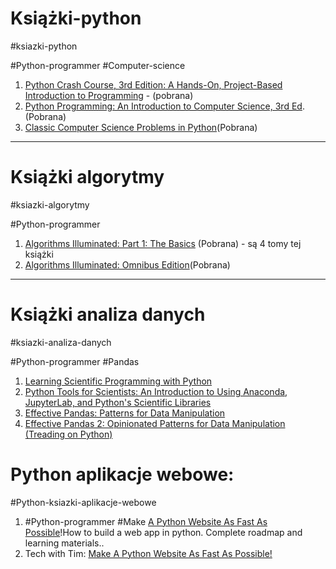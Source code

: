 
# Książki-python
#ksiazki-python

#Python-programmer #Computer-science 
1. [Python Crash Course, 3rd Edition: A Hands-On, Project-Based Introduction to Programming](https://www.amazon.com/Python-Crash-Course-Eric-Matthes/dp/1718502702?crid=FBM43IWR6ZG1&keywords=python+crash+course&qid=1706732782&sprefix=python+crash,aps,157&sr=8-1&linkCode=sl1&tag=flickthrough-20&linkId=d5bc6efe572fb63428b9c5aa961dbf6f&language=en_US&ref_=as_li_ss_tl) - (pobrana)
2. [Python Programming: An Introduction to Computer Science, 3rd Ed](https://www.amazon.com/Python-Programming-Introduction-Computer-Science/dp/1590282752?crid=1XRIY7S8FVKK2&keywords=john+zelle+python+programming+3rd&qid=1706732837&sprefix=python+programming+john+zelle,aps,171&sr=8-1&linkCode=sl1&tag=flickthrough-20&linkId=97405e5604375d8050dc07db54834f25&language=en_US&ref_=as_li_ss_tl). (Pobrana)
3. [Classic Computer Science Problems in Python](https://www.amazon.com/Classic-Computer-Science-Problems-Python/dp/1617295981/ref=sr_1_1?crid=1GOJ9EVG6XTHB&dib=eyJ2IjoiMSJ9.j8OeJwjB34ZF_MdONGUWNd6ZO39ilCaImEoetaYJfBgEccrikurkRb-MEaWT5U6PcjJ6gas0bhhMzFeq2U4VYhJ8S3gS8qAmZ4U51N4Pd6MNiGZT7PqfK8nooYfoc4UYhstei4_91YbZOb2EYKjvDknYrnjZSLoRzGOJesHkAPx3sZkq-wOzJW3v2TBT0v0a.2PDefvOkIrUUlVcK5d6b9JoxzsvwDJR0joSF3duXREE&dib_tag=se&keywords=classic+computer+science+problems+in+python&qid=1724688425&sprefix=classic+computer+s%2Caps%2C172&sr=8-1)(Pobrana)


---

# Książki algorytmy
#ksiazki-algorytmy

#Python-programmer 
1. [Algorithms Illuminated: Part 1: The Basics](https://www.amazon.com/Algorithms-Illuminated-Part-1-Basics/dp/0999282905/ref=sr_1_4?crid=3HGYOP36ZDK3C&dib=eyJ2IjoiMSJ9.A8NCqXTwuUAAYF0KJUowTVebIQB91RcZkF__67dz89Th9QsSkKa_abKqXftzdzEu6YF4DDluvzFDZCxV2gj3Wom1ZYW8j8Y0j9Ac1KyH30IahiKYq8jIbHg2hp1u00HpF4DHfPRMTqVbyvQw-eXNJZxmkkz0tdGYqKwPovB3xlQWihwrL_kybQjWQXsCNm-3UyFsSquzbODyKnTOQjDwGrmBUY_gmgP4RlaNUkBuByA.pamIrHqBYYu1aOyNIP4awUtxpNZhVV2ZLnAF5Py2Xlc&dib_tag=se&keywords=algorithms+illuminated&qid=1724596857&sprefix=algorithms+illumin%2Caps%2C170&sr=8-4) (Pobrana) - są 4 tomy tej książki
2.  [Algorithms Illuminated: Omnibus Edition](https://www.amazon.com/Algorithms-Illuminated-Omnibus-Tim-Roughgarden/dp/0999282980/ref=sr_1_1?crid=3HGYOP36ZDK3C&dib=eyJ2IjoiMSJ9.A8NCqXTwuUAAYF0KJUowTVebIQB91RcZkF__67dz89Th9QsSkKa_abKqXftzdzEu6YF4DDluvzFDZCxV2gj3Wom1ZYW8j8Y0j9Ac1KyH30IahiKYq8jIbHg2hp1u00HpF4DHfPRMTqVbyvQw-eXNJZxmkkz0tdGYqKwPovB3xlQWihwrL_kybQjWQXsCNm-3UyFsSquzbODyKnTOQjDwGrmBUY_gmgP4RlaNUkBuByA.pamIrHqBYYu1aOyNIP4awUtxpNZhVV2ZLnAF5Py2Xlc&dib_tag=se&keywords=algorithms+illuminated&qid=1724596857&sprefix=algorithms+illumin%2Caps%2C170&sr=8-1)(Pobrana)


---

# Książki analiza danych 
#ksiazki-analiza-danych

#Python-programmer #Pandas
1.  [Learning Scientific Programming with Python](https://www.amazon.com/Learning-Scientific-Programming-Python-Christian/dp/1108745911/ref=sr_1_1?crid=7G2I7NWEOT8T&dib=eyJ2IjoiMSJ9.FnvJd2bSwsALntVNWcdiHgh-gF0QlseufHcC3DorsAmK07sQA9AbkfSxKVdEKfEKIFkzXjp6GAJKyU1bMqkPl0WJIHVGcZM3SCEdYTPWQA9KDW84CngpnQxpuMHHb3C7M_FFlzL_dE2wkwvJsOIH0a0slXJgR6DB7Cu2WcUw6xqc3oiLjmhopPgnsBbvfcbK32GxWsPXD3dUi-ZF0Irl73GUSmcA_Pj5wDE5BAU41ps.Fw-BbZN2JmFuqIYO0ipcc1aMO3sNPBmddd2nKsaMHJI&dib_tag=se&keywords=learning+scientific+programming+with+python&qid=1724597013&sprefix=learning+scien%2Caps%2C168&sr=8-1)
2. [Python Tools for Scientists: An Introduction to Using Anaconda, JupyterLab, and Python's Scientific Libraries](https://www.amazon.com/Python-Tools-Scientists-Introduction-JupyterLab/dp/1718502664/ref=sr_1_1?crid=NGJE47T0YN87&dib=eyJ2IjoiMSJ9.iWqgTGQ2RCwrLJqLmKRUhsUxCh3SCbfxisr-7Kpfmp93LGtvc-uczgPj-O4_w2FLZRAq_6mRS-vhjkmXrMKcLD-v-kVE56GozDKfaofbZCxxJLGugc5GSjuyOthuHQbF9OiLveih1uOL8i_hTuRO0dWpECwYzvMqvNDZapOFiFjbQ4rlh6cozYftA8HZdlEeraMdnOryA5dX4xkAHBrOMqTDXRyfxStLq5fW0OOin0M.fOQITxVLJ3cG9ekIk-4yK_N3sgcWgS0Sx1JngGUFwH4&dib_tag=se&keywords=python+tools+for+scientists&qid=1724597058&sprefix=python+tools+fo%2Caps%2C176&sr=8-1)
3.  [Effective Pandas: Patterns for Data Manipulation](https://www.amazon.com/Effective-Pandas-Patterns-Manipulation-Treading/dp/B09MYXXSFM/ref=sr_1_4?crid=2H1N470VR1R3W&dib=eyJ2IjoiMSJ9.Pw4cio2ozNvEIbRKIDPbQVTBmH46of4eHYLnSNIaSW9Ah1hby3H67afkclJhyHm5pLRFANtAiigbsV2PeVf8iLYUYpvSrgh8yijUC6dcpqzysYbdETaRxwdgfyv01cAuRMQHbjfgHuDGGVLWwxPcFpkzDbIUrJhd3sNKeFS43HCzvFf27Gj5ByP9D4yrQvr5UqkC71OZ0bwqQZFKxV9Dk5QsT-bl4xKYqdTKS-_9QRc.RdpJwMPgheLLgx7YoKgpuE-llChdTFOA0Ox994W2eBE&dib_tag=se&keywords=effective+pandas&qid=1724597132&sprefix=effective+panda%2Caps%2C211&sr=8-4)
4.  [Effective Pandas 2: Opinionated Patterns for Data Manipulation (Treading on Python)](https://www.amazon.com/Effective-Pandas-Opinionated-Patterns-Manipulation/dp/B0CSRGH8R3/ref=sr_1_1?crid=2H1N470VR1R3W&dib=eyJ2IjoiMSJ9.Pw4cio2ozNvEIbRKIDPbQVTBmH46of4eHYLnSNIaSW9Ah1hby3H67afkclJhyHm5pLRFANtAiigbsV2PeVf8iLYUYpvSrgh8yijUC6dcpqzysYbdETaRxwdgfyv01cAuRMQHbjfgHuDGGVLWwxPcFpkzDbIUrJhd3sNKeFS43HCzvFf27Gj5ByP9D4yrQvr5UqkC71OZ0bwqQZFKxV9Dk5QsT-bl4xKYqdTKS-_9QRc.RdpJwMPgheLLgx7YoKgpuE-llChdTFOA0Ox994W2eBE&dib_tag=se&keywords=effective+pandas&qid=1724597132&sprefix=effective+panda%2Caps%2C211&sr=8-1)


# Python aplikacje webowe:
#Python-ksiazki-aplikacje-webowe

1. #Python-programmer #Make [A Python Website As Fast As Possible](https://www.youtube.com/watch?v=tELWnKCVd9k)!How to build a web app in python. Complete roadmap and learning materials..
2.  Tech with Tim: [Make A Python Website As Fast As Possible!](https://www.youtube.com/watch?v=kng-mJJby8g)